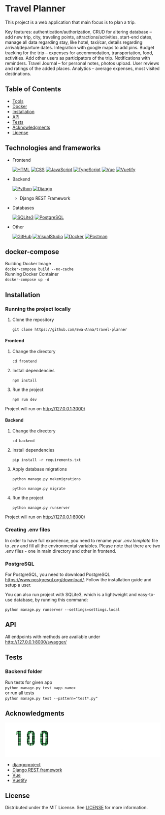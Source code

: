 # Travel Planner
This project is a web application that main focus is to plan a trip. 

Key features: authentication/authorization, CRUD for altering database – add new trip, city, traveling points, attractions/activities, start-end dates, manage all data regarding stay, like hotel, taxi/car, details regarding arrival/departure dates. Integration with google maps to add pins. Budget tracking for the trip – expenses for accommodation, transportation, food, activities. Add other users as participators of the trip. Notifications with reminders. Travel Journal – for personal notes, photos upload. User reviews and ratings of the added places. Analytics – average expenses, most visited destinations.

## Table of Contents
- [Tools](#technologies-and-frameworks)
- [Docker](#docker-compose)
- [Installation](#how-to-install-and-run-the-project)
- [API](#api)
- [Tests](#tests)
- [Acknowledgments](#acknowledgments)
- [License](#license)

## Technologies and frameworks

- Frontend 

    [![HTML](https://skillicons.dev/icons?i=html)](https://skillicons.dev)
    [![CSS](https://skillicons.dev/icons?i=css)](https://skillicons.dev)
    [![JavaScript](https://skillicons.dev/icons?i=javascript)](https://skillicons.dev)
    [![TypeScript](https://skillicons.dev/icons?i=typescript)](https://skillicons.dev)
    [![Vue](https://skillicons.dev/icons?i=vue)](https://skillicons.dev)
    [![Vuetify](https://skillicons.dev/icons?i=vuetify)](https://skillicons.dev)

- Backend
    
    [![Python](https://skillicons.dev/icons?i=python)](https://skillicons.dev) 
    [![Django](https://skillicons.dev/icons?i=django)](https://skillicons.dev)
    - Django REST Framework

- Databases

    [![SQLite3](https://skillicons.dev/icons?i=sqlite)](https://skillicons.dev)
    [![PostgreSQL](https://skillicons.dev/icons?i=postgres)](https://skillicons.dev)
    
- Other

    [![GitHub](https://skillicons.dev/icons?i=github)](https://skillicons.dev)
    [![VisualStudio](https://skillicons.dev/icons?i=vscode)](https://skillicons.dev)
    [![Docker](https://skillicons.dev/icons?i=docker)](https://skillicons.dev)
    [![Postman](https://skillicons.dev/icons?i=postman)](https://skillicons.dev)

## docker-compose
Building Docker Image
<br>
` docker-compose build --no-cache `
<br>
Running Docker Container
<br>
` docker-compose up -d `

## Installation
### Running the project locally

1. Clone the repository

    ` git clone https://github.com/Ewa-Anna/travel-planner `

#### Frontend
1. Change the directory

    ` cd frontend `

2. Install dependencies

    ` npm install `

3. Run the project

    ` npm run dev `

Project will run on http://127.0.0.1:3000/

#### Backend

1. Change the directory

    ` cd backend ` 

2. Install dependencies

    ` pip install -r requirements.txt `

3. Apply database migrations

    ` python manage.py makemigrations `

    ` python manage.py migrate `

4. Run the project

    ` python manage.py runserver `

Project will run on http://127.0.0.1:8000/

### Creating .env files
In order to have full experience, you need to rename your *.env.template* file to *.env* and fill all the environmental variables.
Please note that there are two .env files - one in main directory and other in frontend.

### PostgreSQL
For PostgreSQL, you need to download PostgreSQL https://www.postgresql.org/download/. Follow the installation guide and setup a user.

You can also run project with SQLite3, which is a lightweight and easy-to-use database, by running this command:

` python manage.py runserver --settings=settings.local `

## API
All endpoints with methods are available under http://127.0.0.1:8000/swagger/

## Tests
### Backend folder
Run tests for given app
<br>
` python manage.py test <app_name> `
<br>
or run all tests
<br>
` python manage.py test --pattern="test*.py" `

## Acknowledgments
[![100commitow](frontend/public/100commitow.png)](https://100commitow.pl/)
- [djangoproject](https://www.djangoproject.com/)
- [Django REST framework](https://www.django-rest-framework.org/)
- [Vue](https://vuejs.org/)
- [Vuetify](https://vuetifyjs.com/en/)

## License
Distributed under the MIT License. See [LICENSE](LICENSE) for more information.

